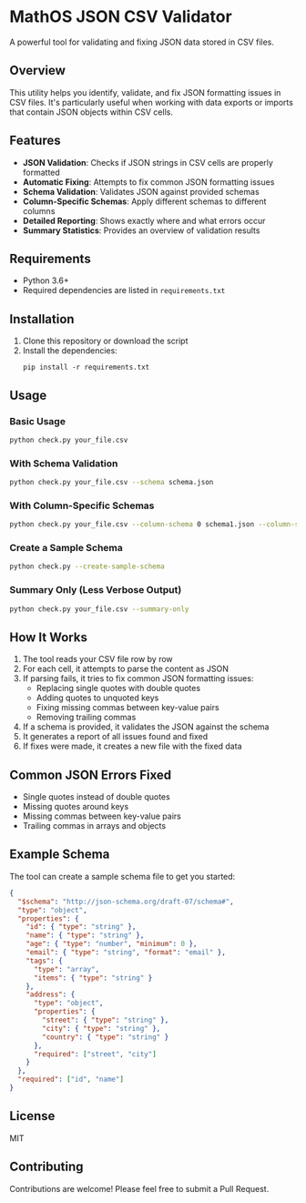 # MathOS JSON CSV Validator

A powerful tool for validating and fixing JSON data stored in CSV files.

## Overview

This utility helps you identify, validate, and fix JSON formatting issues in CSV files. It's particularly useful when working with data exports or imports that contain JSON objects within CSV cells.

## Features

- **JSON Validation**: Checks if JSON strings in CSV cells are properly formatted
- **Automatic Fixing**: Attempts to fix common JSON formatting issues
- **Schema Validation**: Validates JSON against provided schemas
- **Column-Specific Schemas**: Apply different schemas to different columns
- **Detailed Reporting**: Shows exactly where and what errors occur
- **Summary Statistics**: Provides an overview of validation results

## Requirements

- Python 3.6+
- Required dependencies are listed in `requirements.txt`

## Installation

1. Clone this repository or download the script
2. Install the dependencies:
   ```
   pip install -r requirements.txt
   ```

## Usage

### Basic Usage

```bash
python check.py your_file.csv
```

### With Schema Validation

```bash
python check.py your_file.csv --schema schema.json
```

### With Column-Specific Schemas

```bash
python check.py your_file.csv --column-schema 0 schema1.json --column-schema 1 schema2.json
```

### Create a Sample Schema

```bash
python check.py --create-sample-schema
```

### Summary Only (Less Verbose Output)

```bash
python check.py your_file.csv --summary-only
```

## How It Works

1. The tool reads your CSV file row by row
2. For each cell, it attempts to parse the content as JSON
3. If parsing fails, it tries to fix common JSON formatting issues:
   - Replacing single quotes with double quotes
   - Adding quotes to unquoted keys
   - Fixing missing commas between key-value pairs
   - Removing trailing commas
4. If a schema is provided, it validates the JSON against the schema
5. It generates a report of all issues found and fixed
6. If fixes were made, it creates a new file with the fixed data

## Common JSON Errors Fixed

- Single quotes instead of double quotes
- Missing quotes around keys
- Missing commas between key-value pairs
- Trailing commas in arrays and objects

## Example Schema

The tool can create a sample schema file to get you started:

```json
{
  "$schema": "http://json-schema.org/draft-07/schema#",
  "type": "object",
  "properties": {
    "id": { "type": "string" },
    "name": { "type": "string" },
    "age": { "type": "number", "minimum": 0 },
    "email": { "type": "string", "format": "email" },
    "tags": {
      "type": "array",
      "items": { "type": "string" }
    },
    "address": {
      "type": "object",
      "properties": {
        "street": { "type": "string" },
        "city": { "type": "string" },
        "country": { "type": "string" }
      },
      "required": ["street", "city"]
    }
  },
  "required": ["id", "name"]
}
```

## License

MIT

## Contributing

Contributions are welcome! Please feel free to submit a Pull Request.
